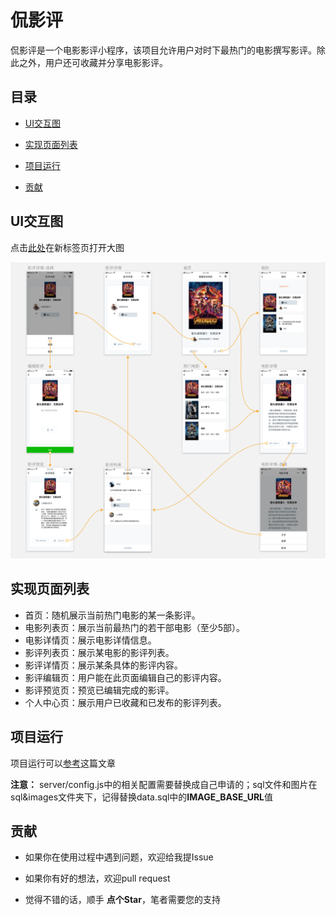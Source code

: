 # 侃影评

侃影评是一个电影影评小程序，该项目允许用户对时下最热门的电影撰写影评。除此之外，用户还可收藏并分享电影影评。

## 目录

- [UI交互图](#UI交互图)

- [实现页面列表](#实现页面列表)

- [项目运行](#项目运行)

- [贡献](#贡献)

## UI交互图

点击[此处](https://s3.cn-north-1.amazonaws.com.cn/static-documents/nd666/%E7%9C%8B%E7%9C%8B%E4%BE%83%E4%BE%83%E7%94%B5%E5%BD%B1%E8%B5%84%E6%BA%90/%E4%BA%A4%E4%BA%92%E5%9B%BE2.png)在新标签页打开大图

![UI](./sql&images/jiaohu.png)

## 实现页面列表

* 首页：随机展示当前热门电影的某一条影评。
* 电影列表页：展示当前最热门的若干部电影（至少5部）。
* 电影详情页：展示电影详情信息。
* 影评列表页：展示某电影的影评列表。
* 影评详情页：展示某条具体的影评内容。
* 影评编辑页：用户能在此页面编辑自己的影评内容。
* 影评预览页：预览已编辑完成的影评。
* 个人中心页：展示用户已收藏和已发布的影评列表。

## 项目运行

项目运行可以[参考](https://github.com/fujianlian/mall/blob/master/README.md)这篇文章

**注意：** server/config.js中的相关配置需要替换成自己申请的；sql文件和图片在sql&images文件夹下，记得替换data.sql中的**IMAGE_BASE_URL**值

## 贡献

* 如果你在使用过程中遇到问题，欢迎给我提Issue

* 如果你有好的想法，欢迎pull request

* 觉得不错的话，顺手 **点个Star**，笔者需要您的支持